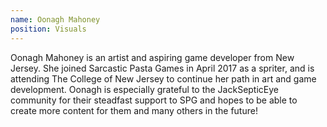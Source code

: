 ```yaml
---
name: Oonagh Mahoney​
position: Visuals
---
```

Oonagh Mahoney is an artist and aspiring game developer from New Jersey. She joined Sarcastic Pasta Games in April 2017 as a spriter, and is attending The College of New Jersey to continue her path in art and game development. Oonagh is especially grateful to the JackSepticEye community for their steadfast support to SPG and hopes to be able to create more content for them and many others in the future!